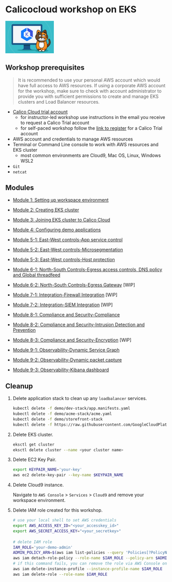 # Calicocloud workshop on EKS

<img src="img/calico-on-eks.png" alt="Calico on EKS" width="30%"/>


## Workshop prerequisites

>It is recommended to use your personal AWS account which would have full access to AWS resources. If using a corporate AWS account for the workshop, make sure to check with account administrator to provide you with sufficient permissions to create and manage EKS clusters and Load Balancer resources.

- [Calico Cloud trial account](https://www.tigera.io/tigera-products/calico-cloud/)
  - for instructor-led workshop use instructions in the email you receive to request a Calico Trial account
  - for self-paced workshop follow the [link to register](https://www.tigera.io/tigera-products/calico-cloud/) for a Calico Trial account
- AWS account and credentials to manage AWS resources
- Terminal or Command Line console to work with AWS resources and EKS cluster
  - most common environments are Cloud9, Mac OS, Linux, Windows WSL2
- `Git`
- `netcat`


## Modules

- [Module 1: Setting up workspace environment](./modules/setting-up-work-environment.md)
- [Module 2: Creating EKS cluster](modules/creating-eks-cluster.md)
- [Module 3: Joining EKS cluster to Calico Cloud](modules/joining-eks-to-calico-cloud.md)
- [Module 4: Configuring demo applications](modules/configuring-demo-apps.md)

- [Module 5-1: East-West controls-App service control](modules/app-service-control.md)
- [Module 5-2: East-West controls-Microsegmentation](modules/microsegmentation.md)
- [Module 5-3: East-West controls-Host protection](modules/host-protection.md)

- [Module 6-1: North-South Controls-Egress access controls, DNS policy and Global threadfeed ](modules/egress-access-controls.md)
- [Module 6-2: North-South Controls-Egress Gateway](modules/egress-gateway.md) [WIP]

- [Module 7-1: Integration-Firewall Integration](modules/firewall-integration.md) [WIP]
- [Module 7-2: Integration-SIEM Integration](modules/siem-integration.md) [WIP]

- [Module 8-1: Compliance and Security-Compliance](modules/compliance-reports.md) 
- [Module 8-2: Compliance and Security-Intrusion Detection and Prevention](modules/intrusion-detection-protection.md) 
- [Module 8-3: Compliance and Security-Encryption](modules/encryption.md) [WIP]

- [Module 9-1: Observability-Dynamic Service Graph](modules/dynamic-service-graph.md)
- [Module 9-2: Observability-Dynamic packet capture](modules/dynamic-packet-capture.md) 
- [Module 9-3: Observability-Kibana dashboard](modules/kibana-dashboard.md)




## Cleanup

1. Delete application stack to clean up any `loadbalancer` services.

    ```bash
    kubectl delete -f demo/dev-stack/app.manifests.yaml
    kubectl delete -f demo/acme-stack/acme.yaml
    kubectl delete -f demo/storefront-stack
    kubectl delete -f https://raw.githubusercontent.com/GoogleCloudPlatform/microservices-demo/master/release/kubernetes-manifests.yaml
    ```

2. Delete EKS cluster.

    ```bash
    eksctl get cluster 
    eksctl delete cluster --name <your cluster name>
    ```

3. Delete EC2 Key Pair.

    ```bash
    export KEYPAIR_NAME='your-key'
    aws ec2 delete-key-pair --key-name $KEYPAIR_NAME
    ```

4. Delete Cloud9 instance.

    Navigate to `AWS Console` > `Services` > `Cloud9` and remove your workspace environment.

5. Delete IAM role created for this workshop.

    ```bash
    # use your local shell to set AWS credentials
    export AWS_ACCESS_KEY_ID="<your_accesskey_id>"
    export AWS_SECRET_ACCESS_KEY="<your_secretkey>"

    # delete IAM role
    IAM_ROLE='your-demo-admin'
    ADMIN_POLICY_ARN=$(aws iam list-policies --query 'Policies[?PolicyName==`AdministratorAccess`].Arn' --output text)
    aws iam detach-role-policy --role-name $IAM_ROLE --policy-arn $ADMIN_POLICY_ARN
    # if this command fails, you can remove the role via AWS Console once you delete the Cloud9 instance
    aws iam delete-instance-profile --instance-profile-name $IAM_ROLE
    aws iam delete-role --role-name $IAM_ROLE
    ```
